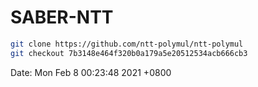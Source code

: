 # SABER-NTT

```bash
git clone https://github.com/ntt-polymul/ntt-polymul
git checkout 7b3148e464f320b0a179a5e20512534acb666cb3
```

Date:   Mon Feb 8 00:23:48 2021 +0800